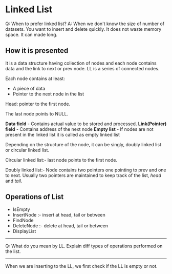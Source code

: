 # Linked List

Q: When to prefer linked list?
A: When we don't know the size of number of datasets.
You want to insert and delete quickly.
It does not waste memory space. It can made long.

## How it is presented

It is a data structure having collection of nodes and each node contains data and the link to next or prev node.
LL is a series of connected nodes.

Each node contains at least:

- A piece of data
- Pointer to the next node in the list

Head: pointer to the first node.

The last node points to NULL.

**Data field** - Contains actual value to be stored and processed.
**Link(Pointer) field** - Contains address of the next node
**Empty list** - If nodes are not present in the linked list it is called as empty linked list

Depending on the structure of the node, it can be singly, doubly linked list or circular linked list.

Circular linked list:- last node points to the first node.

Doubly linked list:- Node contains two pointers one pointing to prev and one to next.
Usually two pointers are maintained to keep track of the list, _head_ and _tail_.

## Operations of List

- IsEmpty
- InsertNode :- insert at head, tail or between
- FindNode
- DeleteNode :- delete at head, tail or between
- DisplayList

---

Q: What do you mean by LL. Explain diff types of operations performed on the list.

---

When we are inserting to the LL, we first check if the LL is empty or not.
